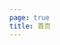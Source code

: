```yaml
---
page: true
title: 首页
---
```


<script setup>
import Home from '@theme/components/Home.vue'
</script>

<Home />
